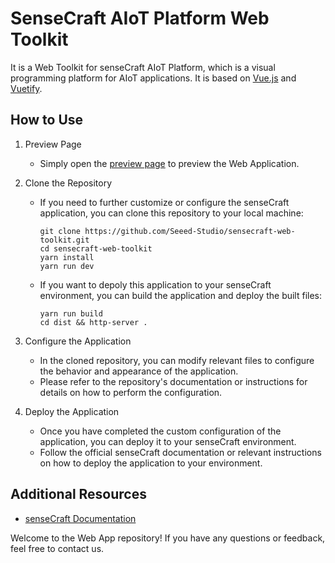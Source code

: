 # SenseCraft AIoT Platform Web Toolkit


It is a Web Toolkit for senseCraft AIoT Platform, which is a visual programming platform for AIoT applications. It is based on [Vue.js](https://vuejs.org/) and [Vuetify](https://vuetifyjs.com/).

## How to Use

1. Preview Page
   - Simply open the [preview page](https://seeed-studio.github.io/SenseCraft-Web-Toolkit/) to preview the Web Application.

2. Clone the Repository
   - If you need to further customize or configure the senseCraft application, you can clone this repository to your local machine:
     ```
     git clone https://github.com/Seeed-Studio/sensecraft-web-toolkit.git
     cd sensecraft-web-toolkit
     yarn install
     yarn run dev
     ```
   - If you want to depoly this application to your senseCraft environment, you can build the application and deploy the built files:
     ```
     yarn run build
     cd dist && http-server .
     ``` 

3. Configure the Application
   - In the cloned repository, you can modify relevant files to configure the behavior and appearance of the application.
   - Please refer to the repository's documentation or instructions for details on how to perform the configuration.

4. Deploy the Application
   - Once you have completed the custom configuration of the application, you can deploy it to your senseCraft environment.
   - Follow the official senseCraft documentation or relevant instructions on how to deploy the application to your environment.

## Additional Resources

- [senseCraft Documentation](https://sensecraftma.seeed.cc/)

Welcome to the Web App repository! If you have any questions or feedback, feel free to contact us.
